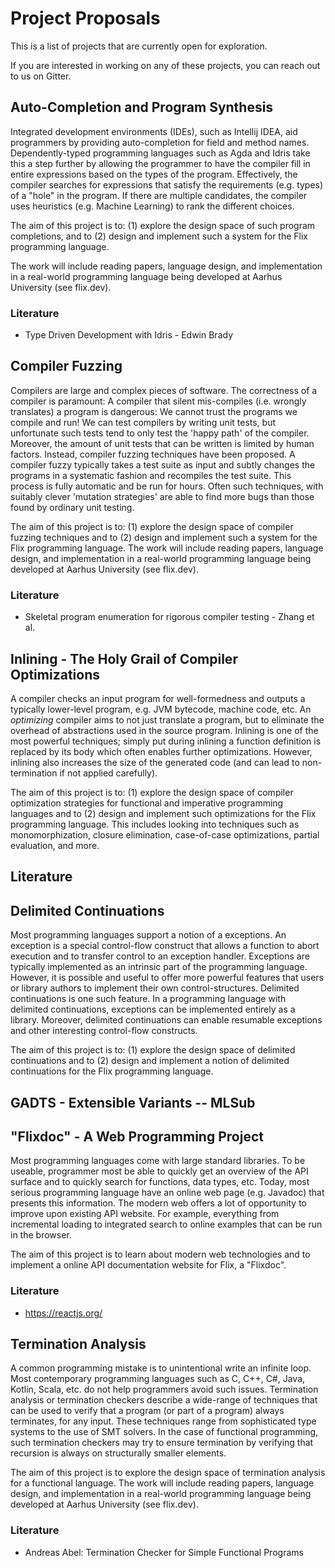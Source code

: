 # Project Proposals

This is a list of projects that are currently open for exploration.

If you are interested in working on any of these projects, you can reach out to us on Gitter.

## Auto-Completion and Program Synthesis

Integrated development environments (IDEs), such as Intellij IDEA, aid
programmers by providing auto-completion for field and method names.
Dependently-typed programming languages such as Agda and Idris take this a step
further by allowing the programmer to have the compiler fill in entire
expressions based on the types of the program. Effectively, the compiler
searches for expressions that satisfy the requirements (e.g. types) of a "hole"
in the program. If there are multiple candidates, the compiler uses heuristics
(e.g. Machine Learning) to rank the different choices.

The aim of this project is to: (1) explore the design space of such program
completions, and to (2) design and implement such a system for the Flix
programming language.

The work will include reading papers, language design, and implementation in a
real-world programming language being developed at Aarhus University (see
flix.dev).

### Literature
- Type Driven Development with Idris - Edwin Brady


## Compiler Fuzzing
Compilers are large and complex pieces of software. The correctness of a
compiler is paramount: A compiler that silent mis-compiles (i.e. wrongly
translates) a program is dangerous: We cannot trust the programs we compile and
run! We can test compilers by writing unit tests, but unfortunate such tests
tend to only test the 'happy path' of the compiler. Moreover, the amount of unit
tests that can be written is limited by human factors. Instead, compiler fuzzing
techniques have been proposed. A compiler fuzzy typically takes a test suite as
input and subtly changes the programs in a systematic fashion and recompiles the
test suite. This process is fully automatic and be run for hours. Often such
techniques, with suitably clever 'mutation strategies' are able to find more
bugs than those found by ordinary unit testing. 

The aim of this project is to: (1) explore the design space of compiler fuzzing
techniques and to (2) design and implement such a system for the Flix
programming language. The work will include reading papers, language design, and
implementation in a real-world programming language being developed at Aarhus
University (see flix.dev).

### Literature
- Skeletal program enumeration for rigorous compiler testing - Zhang et al.


## Inlining - The Holy Grail of Compiler Optimizations

A compiler checks an input program for well-formedness and outputs a typically
lower-level program, e.g. JVM bytecode, machine code, etc. An *optimizing*
compiler aims to not just translate a program, but to eliminate the overhead of
abstractions used in the source program. Inlining is one of the most powerful
techniques; simply put during inlining a function definition is replaced by its
body which often enables further optimizations. However, inlining also increases
the size of the generated code (and can lead to non-termination if not applied
carefully). 

The aim of this project is to: (1) explore the design space of compiler
optimization strategies for functional and imperative programming languages and
to (2) design and implement such optimizations for the Flix programming
language. This includes looking into techniques such as monomorphization,
closure elimination, case-of-case optimizations, partial evaluation, and more. 

## Literature 




## Delimited Continuations
Most programming languages support a notion of a exceptions. An exception is a
special control-flow construct that allows a function to abort execution and to
transfer control to an exception handler. Exceptions are typically implemented
as an intrinsic part of the programming language. However, it is possible and
useful to offer more powerful features that users or library authors to
implement their own control-structures. Delimited continuations is one such
feature. In a programming language with delimited continuations, exceptions can
be implemented entirely as a library. Moreover, delimited continuations can
enable resumable exceptions and other interesting control-flow constructs.

The aim of this project is to: (1) explore the design space of delimited
continuations and to (2) design and implement a notion of delimited
continuations for the Flix programming language. 

## GADTS - Extensible Variants -- MLSub


## "Flixdoc" - A Web Programming Project
Most programming languages come with large standard libraries. To be useable,
programmer most be able to quickly get an overview of the API surface and to
quickly search for functions, data types, etc. Today, most serious programming
language have an online web page (e.g. Javadoc) that presents this information.
The modern web offers a lot of opportunity to improve upon existing API website.
For example, everything from incremental loading to integrated search to online
examples that can be run in the browser. 

The aim of this project is to learn about modern web technologies and to
implement a online API documentation website for Flix, a "Flixdoc". 

### Literature
- https://reactjs.org/



## Termination Analysis
A common programming mistake is to unintentional write an infinite loop. Most
contemporary programming languages such as C, C++, C#, Java, Kotlin, Scala, etc.
do not help programmers avoid such issues. Termination analysis or termination
checkers describe a wide-range of techniques that can be used to verify that a
program (or part of a program) always terminates, for any input. These
techniques range from sophisticated type systems to the use of SMT solvers. In
the case of functional programming, such termination checkers may try to ensure
termination by verifying that recursion is always on structurally smaller
elements. 

The aim of this project is to explore the design space of termination analysis
for a functional language. The work will include reading papers, language
design, and implementation in a real-world programming language being developed
at Aarhus University (see flix.dev).

### Literature
- Andreas Abel: Termination Checker for Simple Functional Programs
